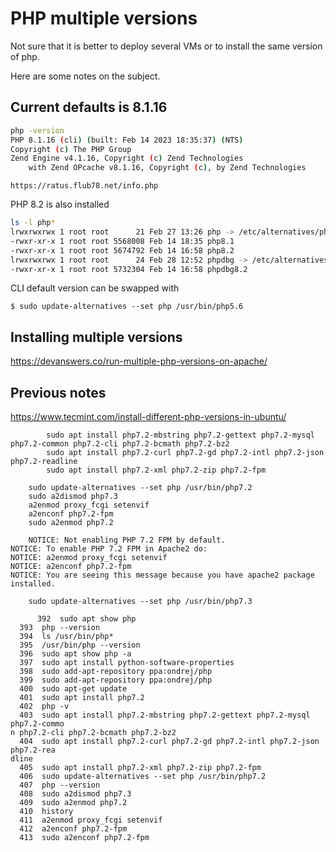 # PHP multiple versions

Not sure that it is better to deploy several VMs or to install the same version of php. 

Here are some notes on the subject.

## Current defaults is 8.1.16

```sh
php -version
PHP 8.1.16 (cli) (built: Feb 14 2023 18:35:37) (NTS)
Copyright (c) The PHP Group
Zend Engine v4.1.16, Copyright (c) Zend Technologies
    with Zend OPcache v8.1.16, Copyright (c), by Zend Technologies
```

    https://ratus.flub78.net/info.php

PHP 8.2 is also installed 

```sh
ls -l php*
lrwxrwxrwx 1 root root      21 Feb 27 13:26 php -> /etc/alternatives/php
-rwxr-xr-x 1 root root 5568008 Feb 14 18:35 php8.1
-rwxr-xr-x 1 root root 5674792 Feb 14 16:58 php8.2
lrwxrwxrwx 1 root root      24 Feb 28 12:52 phpdbg -> /etc/alternatives/phpdbg
-rwxr-xr-x 1 root root 5732304 Feb 14 16:58 phpdbg8.2
```


CLI default version can be swapped with

    $ sudo update-alternatives --set php /usr/bin/php5.6

## Installing multiple versions

https://devanswers.co/run-multiple-php-versions-on-apache/

## Previous notes

https://www.tecmint.com/install-different-php-versions-in-ubuntu/

```
	    sudo apt install php7.2-mbstring php7.2-gettext php7.2-mysql php7.2-common php7.2-cli php7.2-bcmath php7.2-bz2
        sudo apt install php7.2-curl php7.2-gd php7.2-intl php7.2-json php7.2-readline
        sudo apt install php7.2-xml php7.2-zip php7.2-fpm
		
	sudo update-alternatives --set php /usr/bin/php7.2
	sudo a2dismod php7.3
	a2enmod proxy_fcgi setenvif
	a2enconf php7.2-fpm
	sudo a2enmod php7.2
	
	NOTICE: Not enabling PHP 7.2 FPM by default.
NOTICE: To enable PHP 7.2 FPM in Apache2 do:
NOTICE: a2enmod proxy_fcgi setenvif
NOTICE: a2enconf php7.2-fpm
NOTICE: You are seeing this message because you have apache2 package installed.

	sudo update-alternatives --set php /usr/bin/php7.3

	  392  sudo apt show php
  393  php --version
  394  ls /usr/bin/php*
  395  /usr/bin/php --version
  396  sudo apt show php -a
  397  sudo apt install python-software-properties
  398  sudo add-apt-repository ppa:ondrej/php
  399  sudo add-apt-repository ppa:ondrej/php
  400  sudo apt-get update
  401  sudo apt install php7.2
  402  php -v
  403  sudo apt install php7.2-mbstring php7.2-gettext php7.2-mysql php7.2-commo                                                                                                                                                             n php7.2-cli php7.2-bcmath php7.2-bz2
  404  sudo apt install php7.2-curl php7.2-gd php7.2-intl php7.2-json php7.2-rea                                                                                                                                                             dline
  405  sudo apt install php7.2-xml php7.2-zip php7.2-fpm
  406  sudo update-alternatives --set php /usr/bin/php7.2
  407  php --version
  408  sudo a2dismod php7.3
  409  sudo a2enmod php7.2
  410  history
  411  a2enmod proxy_fcgi setenvif
  412  a2enconf php7.2-fpm
  413  sudo a2enconf php7.2-fpm

```